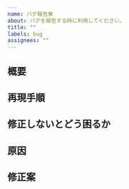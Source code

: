 ```yaml
---
name: バグ報告🛠️
about: バグを報告する時に利用してください。
title: ""
labels: bug
assignees: ""
---
```


<!-- タイトルは分かりやすく動詞で書く -->

<!-- あくまでテンプレートなので必ずしもすべての項目を埋めなくてよい -->

## 概要

## 再現手順

## 修正しないとどう困るか

## 原因

## 修正案

